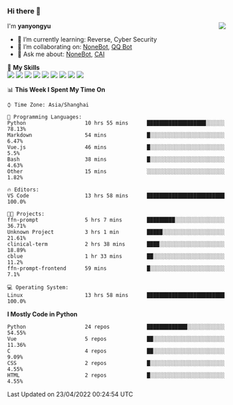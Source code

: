 ### Hi there 👋

<a href="#">
  <img align="right" src="https://github-readme-stats.vercel.app/api?username=yanyongyu&count_private=true&show_icons=true&bg_color=15,f2f7fd,E0EAFC" />
</a>

I'm **yanyongyu**

- 🌱 I’m currently learning: Reverse, Cyber Security
- 👯 I’m collaborating on: [NoneBot](https://github.com/nonebot), [QQ Bot](https://github.com/Mrs4s/go-cqhttp)
- 💬 Ask me about: [NoneBot](https://github.com/nonebot), [CAI](https://github.com/cscs181/CAI)

🌟 **My Skills**  
![](https://img.shields.io/badge/-Python-3e74a2?style=flat-square&logo=Python&logoColor=fff)
![](https://img.shields.io/badge/-Node.js-339933?style=flat-square&logo=Node.js&logoColor=fff)
![](https://img.shields.io/badge/-Vue-4fc08d?style=flat-square&logo=Vue.js&logoColor=fff)
![](https://img.shields.io/badge/-React-2d98ce?style=flat-square&logo=React&logoColor=fff)
![](https://img.shields.io/badge/-Docker-2496ED?style=flat-square&logo=Docker&logoColor=fff)
![](https://img.shields.io/badge/-Linux-000000?style=flat-square&logo=Linux&logoColor=fff)
![](https://img.shields.io/badge/-MySQL-4479A1?style=flat-square&logo=MySQL&logoColor=fff)
![](https://img.shields.io/badge/-Redis-DC382D?style=flat-square&logo=Redis&logoColor=fff)
![](https://img.shields.io/badge/-MongoDB-47A248?style=flat-square&logo=MongoDB&logoColor=fff)

<!--START_SECTION:waka-->
📊 **This Week I Spent My Time On** 

```text
⌚︎ Time Zone: Asia/Shanghai

💬 Programming Languages: 
Python                   10 hrs 55 mins      ███████████████████░░░░░░   78.13% 
Markdown                 54 mins             █░░░░░░░░░░░░░░░░░░░░░░░░   6.47% 
Vue.js                   46 mins             █░░░░░░░░░░░░░░░░░░░░░░░░   5.5% 
Bash                     38 mins             █░░░░░░░░░░░░░░░░░░░░░░░░   4.63% 
Other                    15 mins             ░░░░░░░░░░░░░░░░░░░░░░░░░   1.82%

🔥 Editors: 
VS Code                  13 hrs 58 mins      █████████████████████████   100.0%

🐱‍💻 Projects: 
ffn-prompt               5 hrs 7 mins        █████████░░░░░░░░░░░░░░░░   36.71% 
Unknown Project          3 hrs 1 min         █████░░░░░░░░░░░░░░░░░░░░   21.61% 
clinical-term            2 hrs 38 mins       ████░░░░░░░░░░░░░░░░░░░░░   18.89% 
cblue                    1 hr 33 mins        ██░░░░░░░░░░░░░░░░░░░░░░░   11.2% 
ffn-prompt-frontend      59 mins             █░░░░░░░░░░░░░░░░░░░░░░░░   7.1%

💻 Operating System: 
Linux                    13 hrs 58 mins      █████████████████████████   100.0%

```

**I Mostly Code in Python** 

```text
Python                   24 repos            █████████████░░░░░░░░░░░░   54.55% 
Vue                      5 repos             ██░░░░░░░░░░░░░░░░░░░░░░░   11.36% 
C                        4 repos             ██░░░░░░░░░░░░░░░░░░░░░░░   9.09% 
CSS                      2 repos             █░░░░░░░░░░░░░░░░░░░░░░░░   4.55% 
HTML                     2 repos             █░░░░░░░░░░░░░░░░░░░░░░░░   4.55%

```



 Last Updated on 23/04/2022 00:24:54 UTC
<!--END_SECTION:waka-->
